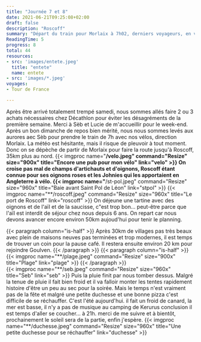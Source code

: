 ```yaml
---
title: "Journée 7 et 8"
date: 2021-06-21T09:25:08+02:00
draft: false
description: "Roscoff"
summary: "Départ du train pour Morlaix à 7h02, derniers voyageurs, en voiture."
ReadingTime: 5
progress: 8
total: 44
resources:
- src: 'images/entete.jpeg'
  title: "entete"
  name: entete
- src: 'images/*.jpeg'
voyages:
- Tour de France

---
```


Après être arrivé totalement trempé samedi, nous sommes allés faire 2 ou 3 achats nécessaires chez Décathlon pour éviter les désagréments de la première semaine.
Merci à Sèb et Lucie de m'accueillir pour le week-end.
Après un bon dimanche de repos bien mérité, nous nous sommes levés aux aurores aec Sèb pour prendre le train de 7h avec nos vélos, direction Morlaix. La météo est hésitante, mais il risque de pleuvoir à tout moment. Donc on se dépèche de partir de Morlaix pour faire la route jusqu'à Roscoff, 35km plus au nord.
{{< imgproc name="**/velo.jpeg" command="Resize" size="900x" title="Encore une pub pour mon vélo" link="velo" >}}
On croise pas mal de champs d'artichauts et d'oignons, Roscoff étant connue pour ses oignons roses et les Johnies qui les apportaient en Angleterre à vélo.
{{< imgproc name="**/st-pol.jpeg" command="Resize" size="960x" title="Baie avant Saint Pol de Léon" link="stpol" >}}
{{< imgproc name="**/roscoff.jpeg" command="Resize" size="960x" title="Le port de Roscoff" link="roscoff" >}}
On déjeune une tartine avec des oignons et de l'aïl et de la saucisse, c"est trop bon... peut-être parce que l'aïl est interdit de séjour chez nous depuis 6 ans.
On repart car nous devons avancer encore environ 50km aujoud'hui pour tenir le planning.
<div class="columns is-multiline">
{{< paragraph column="is-half" >}}
Après 30km de villages pas très beaux avec plein de maisons neuves pas terminées et trop modernes, il est temps de trouver un coin pour la pause café. Il restera ensuite environ 20 km pour rejoindre Goulven.
{{< /paragraph >}}
{{< paragraph column="is-half" >}}
{{< imgproc name="**/plage.jpeg" command="Resize" size="900x" title="Plage" link="plage" >}}
{{< /paragraph >}}
</div>
{{< imgproc name="**/seb.jpeg" command="Resize" size="960x" title="Seb" link="seb" >}}
Puis la pluie finit par nous tomber dessus. Malgré la tenue de pluie il fait bien froid et il va falloir monter les tentes rapidement histoire d'être un peu au sec pour la soirée.
Mais le temps n'est vraiment pas de la fête et malgré une petite duchesse et une bonne pizza c'est difficile de se réchauffer. C'est l'été aujourd'hui. il fait un froid de canard, la mer est basse, il n'y a pas de musique au camping de Kerurus conclusion il est temps d'aller se coucher... à 21h.
merci de me suivre et à bientôt, prochainement le soleil sera de la partie, enfin j'espère.
{{< imgproc name="**/duchesse.jpeg" command="Resize" size="960x" title="Une petite duchesse pour se réchauffer" link="duchesse" >}}


